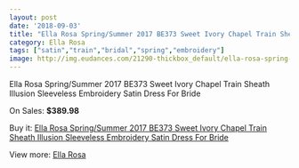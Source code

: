 ```yaml
---
layout: post
date: '2018-09-03'
title: "Ella Rosa Spring/Summer 2017 BE373 Sweet Ivory Chapel Train Sheath Illusion Sleeveless Embroidery Satin Dress For Bride"
category: Ella Rosa
tags: ["satin","train","bridal","spring","embroidery"]
image: http://img.eudances.com/21290-thickbox_default/ella-rosa-spring-summer-2017-be373-sweet-ivory-chapel-train-sheath-illusion-sleeveless-embroidery-satin-dress-for-bride.jpg
---
```

Ella Rosa Spring/Summer 2017 BE373 Sweet Ivory Chapel Train Sheath Illusion Sleeveless Embroidery Satin Dress For Bride

On Sales: **$389.98**
<a href="https://www.eudances.com/en/ella-rosa/6496-ella-rosa-spring-summer-2017-be373-sweet-ivory-chapel-train-sheath-illusion-sleeveless-embroidery-satin-dress-for-bride.html"><amp-img layout="responsive" width="600" height="600" src="//img.eudances.com/21290-thickbox_default/ella-rosa-spring-summer-2017-be373-sweet-ivory-chapel-train-sheath-illusion-sleeveless-embroidery-satin-dress-for-bride.jpg" alt="Ella Rosa Spring/Summer 2017 BE373 Sweet Ivory Chapel Train Sheath Illusion Sleeveless Embroidery Satin Dress For Bride 0" /></a>
<a href="https://www.eudances.com/en/ella-rosa/6496-ella-rosa-spring-summer-2017-be373-sweet-ivory-chapel-train-sheath-illusion-sleeveless-embroidery-satin-dress-for-bride.html"><amp-img layout="responsive" width="600" height="600" src="//img.eudances.com/21294-thickbox_default/ella-rosa-spring-summer-2017-be373-sweet-ivory-chapel-train-sheath-illusion-sleeveless-embroidery-satin-dress-for-bride.jpg" alt="Ella Rosa Spring/Summer 2017 BE373 Sweet Ivory Chapel Train Sheath Illusion Sleeveless Embroidery Satin Dress For Bride 1" /></a>
<a href="https://www.eudances.com/en/ella-rosa/6496-ella-rosa-spring-summer-2017-be373-sweet-ivory-chapel-train-sheath-illusion-sleeveless-embroidery-satin-dress-for-bride.html"><amp-img layout="responsive" width="600" height="600" src="//img.eudances.com/21293-thickbox_default/ella-rosa-spring-summer-2017-be373-sweet-ivory-chapel-train-sheath-illusion-sleeveless-embroidery-satin-dress-for-bride.jpg" alt="Ella Rosa Spring/Summer 2017 BE373 Sweet Ivory Chapel Train Sheath Illusion Sleeveless Embroidery Satin Dress For Bride 2" /></a>
<a href="https://www.eudances.com/en/ella-rosa/6496-ella-rosa-spring-summer-2017-be373-sweet-ivory-chapel-train-sheath-illusion-sleeveless-embroidery-satin-dress-for-bride.html"><amp-img layout="responsive" width="600" height="600" src="//img.eudances.com/21292-thickbox_default/ella-rosa-spring-summer-2017-be373-sweet-ivory-chapel-train-sheath-illusion-sleeveless-embroidery-satin-dress-for-bride.jpg" alt="Ella Rosa Spring/Summer 2017 BE373 Sweet Ivory Chapel Train Sheath Illusion Sleeveless Embroidery Satin Dress For Bride 3" /></a>
<a href="https://www.eudances.com/en/ella-rosa/6496-ella-rosa-spring-summer-2017-be373-sweet-ivory-chapel-train-sheath-illusion-sleeveless-embroidery-satin-dress-for-bride.html"><amp-img layout="responsive" width="600" height="600" src="//img.eudances.com/21291-thickbox_default/ella-rosa-spring-summer-2017-be373-sweet-ivory-chapel-train-sheath-illusion-sleeveless-embroidery-satin-dress-for-bride.jpg" alt="Ella Rosa Spring/Summer 2017 BE373 Sweet Ivory Chapel Train Sheath Illusion Sleeveless Embroidery Satin Dress For Bride 4" /></a>

Buy it: [Ella Rosa Spring/Summer 2017 BE373 Sweet Ivory Chapel Train Sheath Illusion Sleeveless Embroidery Satin Dress For Bride](https://www.eudances.com/en/ella-rosa/6496-ella-rosa-spring-summer-2017-be373-sweet-ivory-chapel-train-sheath-illusion-sleeveless-embroidery-satin-dress-for-bride.html "Ella Rosa Spring/Summer 2017 BE373 Sweet Ivory Chapel Train Sheath Illusion Sleeveless Embroidery Satin Dress For Bride")

View more: [Ella Rosa](https://www.eudances.com/en/102-ella-rosa "Ella Rosa")